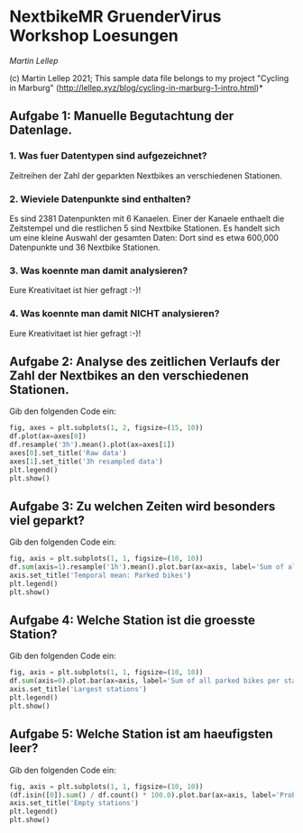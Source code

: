 # NextbikeMR GruenderVirus Workshop Loesungen

*Martin Lellep*

(c) Martin Lellep 2021; This sample data file belongs to my project "Cycling in Marburg" (http://lellep.xyz/blog/cycling-in-marburg-1-intro.html)*

## Aufgabe 1: Manuelle Begutachtung der Datenlage.

### 1. Was fuer Datentypen sind aufgezeichnet?

Zeitreihen der Zahl der geparkten Nextbikes an verschiedenen Stationen.

### 2. Wieviele Datenpunkte sind enthalten?

Es sind 2381 Datenpunkten mit 6 Kanaelen. Einer der Kanaele enthaelt die Zeitstempel und die restlichen 5 sind Nextbike Stationen.
Es handelt sich um eine kleine Auswahl der gesamten Daten: Dort sind es etwa 600,000 Datenpunkte und 36 Nextbike Stationen.

### 3. Was koennte man damit analysieren?

Eure Kreativitaet ist hier gefragt :-)!

### 4. Was koennte man damit NICHT analysieren?

Eure Kreativitaet ist hier gefragt :-)!

## Aufgabe 2: Analyse des zeitlichen Verlaufs der Zahl der Nextbikes an den verschiedenen Stationen.

Gib den folgenden Code ein:

```python
fig, axes = plt.subplots(1, 2, figsize=(15, 10))
df.plot(ax=axes[0])
df.resample('3h').mean().plot(ax=axes[1])
axes[0].set_title('Raw data')
axes[1].set_title('3h resampled data')
plt.legend()
plt.show()
```

## Aufgabe 3: Zu welchen Zeiten wird besonders viel geparkt?

Gib den folgenden Code ein:

```python
fig, axis = plt.subplots(1, 1, figsize=(10, 10))
df.sum(axis=1).resample('1h').mean().plot.bar(ax=axis, label='Sum of all Nextbike stations')
axis.set_title('Temporal mean: Parked bikes')
plt.legend()
plt.show()
```

## Aufgabe 4: Welche Station ist die groesste Station?

Gib den folgenden Code ein:

```python
fig, axis = plt.subplots(1, 1, figsize=(10, 10))
df.sum(axis=0).plot.bar(ax=axis, label='Sum of all parked bikes per station')
axis.set_title('Largest stations')
plt.legend()
plt.show()
```

## Aufgabe 5: Welche Station ist am haeufigsten leer?

Gib den folgenden Code ein:

```python
fig, axis = plt.subplots(1, 1, figsize=(10, 10))
(df.isin([0]).sum() / df.count() * 100.0).plot.bar(ax=axis, label='Probability to find station empty')
axis.set_title('Empty stations')
plt.legend()
plt.show()
```
